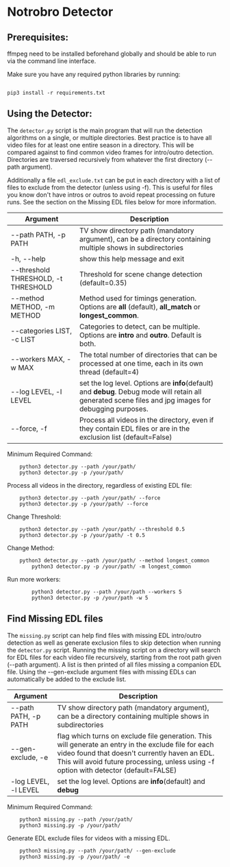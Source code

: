 # Notrobro Detector

## Prerequisites:
ffmpeg need to be installed beforehand globally and should be able to run via the command line interface. 

Make sure you have any required python libraries by running: 

```

pip3 install -r requirements.txt

```

## Using the Detector:

The ```detector.py``` script is the main program that will run the detection algorithms on a single, or multiple directories. Best practice is to have all video files for at least one entire season in a directory. This will be compared against to find common video frames for intro/outro detection. Directories are traversed recursively from whatever the first directory (--path argument). 

Additionally a file ```edl_exclude.txt``` can be put in each directory with a list of files to exclude from the detector (unless using -f). This is useful for files you know don't have intros or outros to avoid repeat processing on future runs. See the section on the Missing EDL files below for more information. 

Argument | Description
--- | --- 
  --path PATH, -p PATH | TV show directory path (mandatory argument), can be a directory containing multiple shows in subdirectories
  -h, --help | show this help message and exit
  --threshold THRESHOLD, -t THRESHOLD | Threshold for scene change detection (default=0.35)
  --method METHOD, -m METHOD | Method used for timings generation. Options are __all__ (default), __all_match__ or __longest_common__. 
  --categories LIST, -c LIST | Categories to detect, can be multiple. Options are __intro__ and __outro__. Default is both. 
  --workers MAX, -w MAX | The total number of directories that can be processed at one time, each in its own thread (default=4)
  --log LEVEL, -l LEVEL | set the log level. Options are __info__(default) and __debug__. Debug mode will retain all generated scene files and jpg images for debugging purposes. 
  --force, -f | Process all videos in the directory, even if they contain EDL files or are in the exclusion list (default=False)

Minimum Required Command:
```shell
	python3 detector.py --path /your/path/
	python3 detector.py -p /your/path/
```

Process all videos in the directory, regardless of existing EDL file:
```shell
	python3 detector.py --path /your/path/ --force
	python3 detector.py -p /your/path/ --force
```

Change Threshold:
```shell
	python3 detector.py --path /your/path/ --threshold 0.5
	python3 detector.py -p /your/path/ -t 0.5
```

Change Method:
```shell
	python3 detector.py --path /your/path/ --method longest_common
        python3 detector.py -p /your/path/ -m longest_common
```

Run more workers:
```shell
        python3 detector.py --path /your/path --workers 5
        python3 detector.py -p /your/path -w 5
```
## Find Missing EDL files

The ```missing.py``` script can help find files with missing EDL intro/outro detection as well as generate exclusion files to skip detection when running the ```detector.py``` script. Running the missing script on a directory will search for EDL files for each video file recursively, starting from the root path given (--path argument). A list is then printed of all files missing a companion EDL file. Using the --gen-exclude argument files with missing EDLs can automatically be added to the exclude list. 

Argument | Description
--- | --- 
--path PATH, -p PATH | TV show directory path (mandatory argument), can be a directory containing multiple shows in subdirectories
--gen-exclude, -e | flag which turns on exclude file generation. This will generate an entry in the exclude file for each video found that doesn't currently haven an EDL. This will avoid future processing, unless using -f option with detector (default=FALSE)
-log LEVEL, -l LEVEL | set the log level. Options are __info__(default) and __debug__ 

Minimum Required Command:
```shell
	python3 missing.py --path /your/path/
	python3 missing.py -p /your/path/
```

Generate EDL exclude files for videos with a missing EDL. 
```shell
	python3 missing.py --path /your/path/ --gen-exclude
	python3 missing.py -p /your/path/ -e
```
